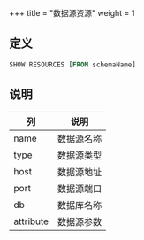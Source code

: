 +++
title = "数据源资源"
weight = 1

## 定义

```sql
SHOW RESOURCES [FROM schemaName]  
```

## 说明

| 列        | 说明       |
| --------- | ---------- |
| name      | 数据源名称 |
| type      | 数据源类型 |
| host      | 数据源地址 |
| port      | 数据源端口 |
| db        | 数据库名称 |
| attribute | 数据源参数 |
